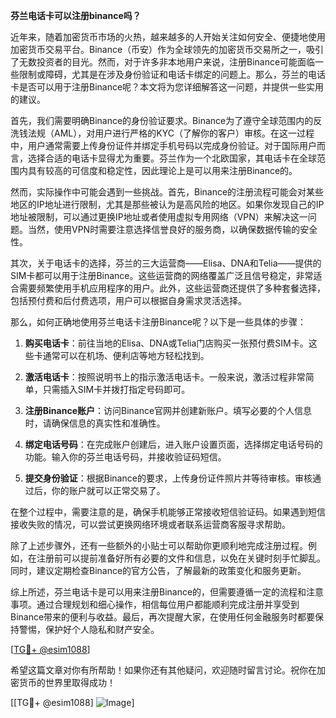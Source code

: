**芬兰电话卡可以注册binance吗？**

近年来，随着加密货币市场的火热，越来越多的人开始关注如何安全、便捷地使用加密货币交易平台。Binance（币安）作为全球领先的加密货币交易所之一，吸引了无数投资者的目光。然而，对于许多非本地用户来说，注册Binance可能面临一些限制或障碍，尤其是在涉及身份验证和电话卡绑定的问题上。那么，芬兰的电话卡是否可以用于注册Binance呢？本文将为您详细解答这一问题，并提供一些实用的建议。

首先，我们需要明确Binance的身份验证要求。Binance为了遵守全球范围内的反洗钱法规（AML），对用户进行严格的KYC（了解你的客户）审核。在这一过程中，用户通常需要上传身份证件并绑定手机号码以完成身份验证。对于国际用户而言，选择合适的电话卡显得尤为重要。芬兰作为一个北欧国家，其电话卡在全球范围内具有较高的可信度和稳定性，因此理论上是可以用来注册Binance的。

然而，实际操作中可能会遇到一些挑战。首先，Binance的注册流程可能会对某些地区的IP地址进行限制，尤其是那些被认为是高风险的地区。如果你发现自己的IP地址被限制，可以通过更换IP地址或者使用虚拟专用网络（VPN）来解决这一问题。当然，使用VPN时需要注意选择信誉良好的服务商，以确保数据传输的安全性。

其次，关于电话卡的选择，芬兰的三大运营商——Elisa、DNA和Telia——提供的SIM卡都可以用于注册Binance。这些运营商的网络覆盖广泛且信号稳定，非常适合需要频繁使用手机应用程序的用户。此外，这些运营商还提供了多种套餐选择，包括预付费和后付费选项，用户可以根据自身需求灵活选择。

那么，如何正确地使用芬兰电话卡注册Binance呢？以下是一些具体的步骤：

1. **购买电话卡**：前往当地的Elisa、DNA或Telia门店购买一张预付费SIM卡。这些卡通常可以在机场、便利店等地方轻松找到。
   
2. **激活电话卡**：按照说明书上的指示激活电话卡。一般来说，激活过程非常简单，只需插入SIM卡并拨打指定号码即可。

3. **注册Binance账户**：访问Binance官网并创建新账户。填写必要的个人信息时，请确保信息的真实性和准确性。

4. **绑定电话号码**：在完成账户创建后，进入账户设置页面，选择绑定电话号码的功能。输入你的芬兰电话号码，并接收验证码短信。

5. **提交身份验证**：根据Binance的要求，上传身份证件照片并等待审核。审核通过后，你的账户就可以正常交易了。

在整个过程中，需要注意的是，确保手机能够正常接收短信验证码。如果遇到短信接收失败的情况，可以尝试更换网络环境或者联系运营商客服寻求帮助。

除了上述步骤外，还有一些额外的小贴士可以帮助你更顺利地完成注册过程。例如，在注册前可以提前准备好所有必要的文件和信息，以免在关键时刻手忙脚乱。同时，建议定期检查Binance的官方公告，了解最新的政策变化和服务更新。

综上所述，芬兰电话卡是可以用来注册Binance的，但需要遵循一定的流程和注意事项。通过合理规划和细心操作，相信每位用户都能顺利完成注册并享受到Binance带来的便利与收益。最后，再次提醒大家，在使用任何金融服务时都要保持警惕，保护好个人隐私和财产安全。

[[TG💪+ @esim1088](https://t.me/s/esim1088)]

希望这篇文章对你有所帮助！如果你还有其他疑问，欢迎随时留言讨论。祝你在加密货币的世界里取得成功！

[[TG💪+ @esim1088] ![Image](https://i.postimg.cc/4NQfJmqS/Snipaste-2025-05-13-00-14-12.png)]
